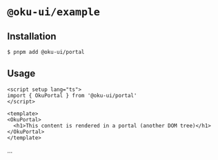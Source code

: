# `@oku-ui/example`

## Installation

```sh
$ pnpm add @oku-ui/portal
```

## Usage

```vue
<script setup lang="ts">
import { OkuPortal } from '@oku-ui/portal'
</script>

<template>
<OkuPortal>
  <h1>This content is rendered in a portal (another DOM tree)</h1>
</OkuPortal>
</template>
```
...
